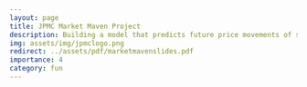 ```yaml
---
layout: page
title: JPMC Market Maven Project
description: Building a model that predicts future price movements of stocks and other financial instruments during the last ten minutes of the Nasdaq exchange trading session
img: assets/img/jpmclogo.png
redirect: ../assets/pdf/marketmavenslides.pdf
importance: 4
category: fun
---
```


